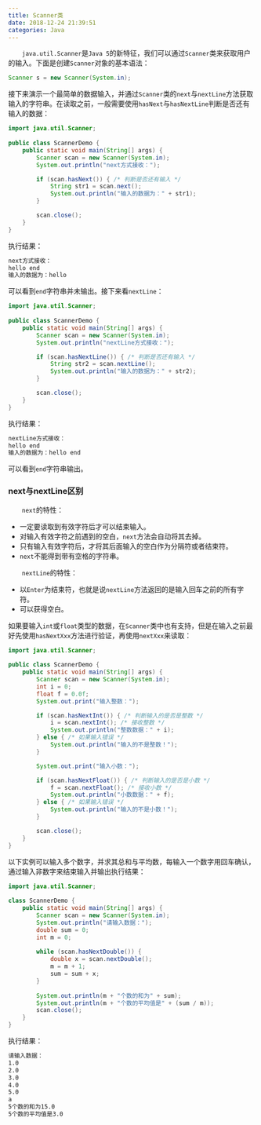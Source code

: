 ```yaml
---
title: Scanner类
date: 2018-12-24 21:39:51
categories: Java
---
```

&emsp;&emsp;`java.util.Scanner`是`Java 5`的新特征，我们可以通过`Scanner`类来获取用户的输入。下面是创建`Scanner`对象的基本语法：

``` java
Scanner s = new Scanner(System.in);
```

接下来演示一个最简单的数据输入，并通过`Scanner`类的`next`与`nextLine`方法获取输入的字符串。在读取之前，一般需要使用`hasNext`与`hasNextLine`判断是否还有输入的数据：

``` java
import java.util.Scanner;
​
public class ScannerDemo {
    public static void main(String[] args) {
        Scanner scan = new Scanner(System.in);
        System.out.println("next方式接收：");

        if (scan.hasNext()) { /* 判断是否还有输入 */
            String str1 = scan.next();
            System.out.println("输入的数据为：" + str1);
        }

        scan.close();
    }
}
```

执行结果：

``` bash
next方式接收：
hello end
输入的数据为：hello
```

可以看到`end`字符串并未输出。接下来看`nextLine`：

``` java
import java.util.Scanner;
​
public class ScannerDemo {
    public static void main(String[] args) {
        Scanner scan = new Scanner(System.in);
        System.out.println("nextLine方式接收：");

        if (scan.hasNextLine()) { /* 判断是否还有输入 */
            String str2 = scan.nextLine();
            System.out.println("输入的数据为：" + str2);
        }

        scan.close();
    }
}
```

执行结果：

``` bash
nextLine方式接收：
hello end
输入的数据为：hello end
```

可以看到`end`字符串输出。

### next与nextLine区别

&emsp;&emsp;`next`的特性：

- 一定要读取到有效字符后才可以结束输入。
- 对输入有效字符之前遇到的空白，`next`方法会自动将其去掉。
- 只有输入有效字符后，才将其后面输入的空白作为分隔符或者结束符。
- `next`不能得到带有空格的字符串。

&emsp;&emsp;`nextLine`的特性：

- 以`Enter`为结束符，也就是说`nextLine`方法返回的是输入回车之前的所有字符。
- 可以获得空白。

如果要输入`int`或`float`类型的数据，在`Scanner`类中也有支持，但是在输入之前最好先使用`hasNextXxx`方法进行验证，再使用`nextXxx`来读取：

``` java
import java.util.Scanner;
​
public class ScannerDemo {
    public static void main(String[] args) {
        Scanner scan = new Scanner(System.in);
        int i = 0;
        float f = 0.0f;
        System.out.print("输入整数：");

        if (scan.hasNextInt()) { /* 判断输入的是否是整数 */
            i = scan.nextInt(); /* 接收整数 */
            System.out.println("整数数据：" + i);
        } else { /* 如果输入错误 */
            System.out.println("输入的不是整数！");
        }

        System.out.print("输入小数：");

        if (scan.hasNextFloat()) { /* 判断输入的是否是小数 */
            f = scan.nextFloat(); /* 接收小数 */
            System.out.println("小数数据：" + f);
        } else { /* 如果输入错误 */
            System.out.println("输入的不是小数！");
        }

        scan.close();
    }
}
```

以下实例可以输入多个数字，并求其总和与平均数，每输入一个数字用回车确认，通过输入非数字来结束输入并输出执行结果：

``` java
import java.util.Scanner;
​
class ScannerDemo {
    public static void main(String[] args) {
        Scanner scan = new Scanner(System.in);
        System.out.println("请输入数据：");
        double sum = 0;
        int m = 0;
​
        while (scan.hasNextDouble()) {
            double x = scan.nextDouble();
            m = m + 1;
            sum = sum + x;
        }
​
        System.out.println(m + "个数的和为" + sum);
        System.out.println(m + "个数的平均值是" + (sum / m));
        scan.close();
    }
}
```

执行结果：

``` bash
请输入数据：
1.0
2.0
3.0
4.0
5.0
a
5个数的和为15.0
5个数的平均值是3.0
```